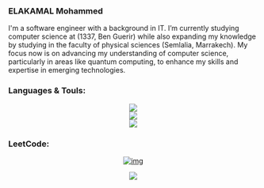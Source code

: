 ### ELAKAMAL Mohammed

I'm a software engineer with a background in IT. I’m currently studying computer science at (1337, Ben Guerir) while also expanding my knowledge by studying in the faculty of physical sciences (Semlalia, Marrakech). My focus now is on advancing my understanding of computer science, particularly in areas like quantum computing, to enhance my skills and expertise in emerging technologies.



### Languages & Touls:

<div align="center">
    <img src="https://skillicons.dev/icons?i=linux,ubuntu,debian,docker,nginx,bash,vim," />
</div>
<div align="center">
    <img src="https://skillicons.dev/icons?i=py,django,c,cpp,git,github,vscode,pr,"/>
</div>
<div align="center">
    <img src="https://skillicons.dev/icons?i=html,css,bootstrap,tailwind,js,react,postman," />
</div>

### LeetCode:
<div align="center">

[![img](https://leetcard.jacoblin.cool/moelkama?theme=dark&font=Changa)](https://leetcode.com/u/moelkama/)

</div>

<div align="center">

![](https://github-readme-stats.vercel.app/api/top-langs/?username=moelkama&theme=react&hide_border=false&include_all_commits=true&count_private=true&layout=compact)

</div>
